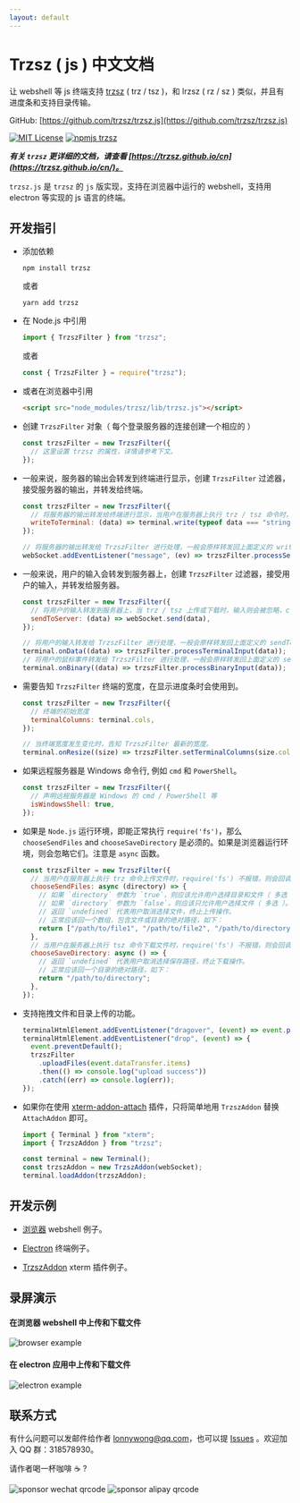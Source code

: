 ```yaml
---
layout: default
---
```


# Trzsz ( js ) 中文文档

让 webshell 等 js 终端支持 [trzsz](https://trzsz.github.io/cn/) ( trz / tsz )，和 lrzsz ( rz / sz ) 类似，并且有进度条和支持目录传输。

GitHub: [https://github.com/trzsz/trzsz.js](https://github.com/trzsz/trzsz.js)

[![MIT License](https://img.shields.io/badge/license-MIT-green.svg?style=flat)](https://choosealicense.com/licenses/mit/)
[![npmjs trzsz](https://img.shields.io/npm/v/trzsz.svg?style=flat)](https://www.npmjs.com/package/trzsz)

**_有关 `trzsz` 更详细的文档，请查看 [https://trzsz.github.io/cn](https://trzsz.github.io/cn/)。_**

`trzsz.js` 是 `trzsz` 的 `js` 版实现，支持在浏览器中运行的 webshell，支持用 electron 等实现的 js 语言的终端。

## 开发指引

- 添加依赖

  ```
  npm install trzsz
  ```

  或者

  ```
  yarn add trzsz
  ```

- 在 Node.js 中引用

  ```js
  import { TrzszFilter } from "trzsz";
  ```

  或者

  ```js
  const { TrzszFilter } = require("trzsz");
  ```

- 或者在浏览器中引用

  ```html
  <script src="node_modules/trzsz/lib/trzsz.js"></script>
  ```

- 创建 `TrzszFilter` 对象（ 每个登录服务器的连接创建一个相应的 ）

  ```js
  const trzszFilter = new TrzszFilter({
    // 这里设置 trzsz 的属性，详情请参考下文。
  });
  ```

- 一般来说，服务器的输出会转发到终端进行显示，创建 `TrzszFilter` 过滤器，接受服务器的输出，并转发给终端。

  ```js
  const trzszFilter = new TrzszFilter({
    // 将服务器的输出转发给终端进行显示，当用户在服务器上执行 trz / tsz 命令时，输出则会被接管。
    writeToTerminal: (data) => terminal.write(typeof data === "string" ? data : new Uint8Array(data)),
  });

  // 将服务器的输出转发给 TrzszFilter 进行处理，一般会原样转发回上面定义的 writeToTerminal 函数。
  webSocket.addEventListener("message", (ev) => trzszFilter.processServerOutput(ev.data));
  ```

- 一般来说，用户的输入会转发到服务器上，创建 `TrzszFilter` 过滤器，接受用户的输入，并转发给服务器。

  ```js
  const trzszFilter = new TrzszFilter({
    // 将用户的输入转发到服务器上，当 trz / tsz 上传或下载时，输入则会被忽略，ctrl + c 会停止传输。
    sendToServer: (data) => webSocket.send(data),
  });

  // 将用户的输入转发给 TrzszFilter 进行处理，一般会原样转发回上面定义的 sendToServer 函数。
  terminal.onData((data) => trzszFilter.processTerminalInput(data));
  // 将用户的鼠标事件转发给 TrzszFilter 进行处理，一般会原样转发回上面定义的 sendToServer 函数。
  terminal.onBinary((data) => trzszFilter.processBinaryInput(data));
  ```

- 需要告知 `TrzszFilter` 终端的宽度，在显示进度条时会使用到。

  ```js
  const trzszFilter = new TrzszFilter({
    // 终端的初始宽度
    terminalColumns: terminal.cols,
  });

  // 当终端宽度发生变化时，告知 TrzszFilter 最新的宽度。
  terminal.onResize((size) => trzszFilter.setTerminalColumns(size.cols));
  ```

- 如果远程服务器是 Windows 命令行, 例如 `cmd` 和 `PowerShell`。

  ```js
  const trzszFilter = new TrzszFilter({
    // 声明远程服务器是 Windows 的 cmd / PowerShell 等
    isWindowsShell: true,
  });
  ```

- 如果是 `Node.js` 运行环境，即能正常执行 `require('fs')`，那么 `chooseSendFiles` and `chooseSaveDirectory` 是必须的。如果是浏览器运行环境，则会忽略它们。注意是 `async` 函数。

  ```js
  const trzszFilter = new TrzszFilter({
    // 当用户在服务器上执行 trz 命令上传文件时，require('fs') 不报错，则会回调此函数，选择要上传的文件。
    chooseSendFiles: async (directory) => {
      // 如果 `directory` 参数为 `true`，则应该允许用户选择目录和文件（ 多选 ）。
      // 如果 `directory` 参数为 `false`，则应该只允许用户选择文件（ 多选 ）。
      // 返回 `undefined` 代表用户取消选择文件，终止上传操作。
      // 正常应该回一个数组，包含文件或目录的绝对路径，如下：
      return ["/path/to/file1", "/path/to/file2", "/path/to/directory3"];
    },
    // 当用户在服务器上执行 tsz 命令下载文件时，require('fs') 不报错，则会回调此函数，选择要保存的路径。
    chooseSaveDirectory: async () => {
      // 返回 `undefined` 代表用户取消选择保存路径，终止下载操作。
      // 正常应该回一个目录的绝对路径，如下：
      return "/path/to/directory";
    },
  });
  ```

- 支持拖拽文件和目录上传的功能。

  ```js
  terminalHtmlElement.addEventListener("dragover", (event) => event.preventDefault());
  terminalHtmlElement.addEventListener("drop", (event) => {
    event.preventDefault();
    trzszFilter
      .uploadFiles(event.dataTransfer.items)
      .then(() => console.log("upload success"))
      .catch((err) => console.log(err));
  });
  ```

- 如果你在使用 [xterm-addon-attach](https://www.npmjs.com/package/xterm-addon-attach) 插件，只将简单地用 `TrzszAddon` 替换 `AttachAddon` 即可。

  ```js
  import { Terminal } from "xterm";
  import { TrzszAddon } from "trzsz";

  const terminal = new Terminal();
  const trzszAddon = new TrzszAddon(webSocket);
  terminal.loadAddon(trzszAddon);
  ```

## 开发示例

- [浏览器](https://github.com/trzsz/trzsz.js/blob/main/examples/browser) webshell 例子。

- [Electron](https://github.com/trzsz/trzsz.js/blob/main/examples/electron) 终端例子。

- [TrzszAddon](https://github.com/trzsz/trzsz.js/blob/main/examples/addon) xterm 插件例子。

## 录屏演示

#### 在浏览器 webshell 中上传和下载文件

![browser example](https://trzsz.github.io/images/browser.gif)

#### 在 electron 应用中上传和下载文件

![electron example](https://trzsz.github.io/images/electron.gif)

## 联系方式

有什么问题可以发邮件给作者 <lonnywong@qq.com>，也可以提 [Issues](https://github.com/trzsz/trzsz.js/issues) 。欢迎加入 QQ 群：318578930。

请作者喝一杯咖啡 ☕ ?

![sponsor wechat qrcode](https://trzsz.github.io/images/sponsor_wechat.jpg)
![sponsor alipay qrcode](https://trzsz.github.io/images/sponsor_alipay.jpg)
